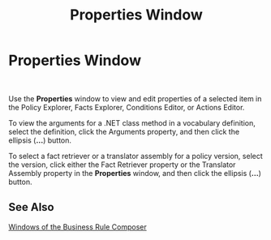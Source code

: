 ﻿---
title: Properties Window
TOCTitle: Properties Window
ms:assetid: d0c2e99d-c7dd-47d9-98a5-b4f871be179e
ms:mtpsurl: https://msdn.microsoft.com/library/Aa578524(v=BTS.80)
ms:contentKeyID: 51531498
ms.date: 08/30/2017
mtps_version: v=BTS.80
f1_keywords:
- bts10.bre.props
---

# Properties Window

 

Use the **Properties** window to view and edit properties of a selected item in the Policy Explorer, Facts Explorer, Conditions Editor, or Actions Editor.

To view the arguments for a .NET class method in a vocabulary definition, select the definition, click the Arguments property, and then click the ellipsis (**…**) button.

To select a fact retriever or a translator assembly for a policy version, select the version, click either the Fact Retriever property or the Translator Assembly property in the **Properties** window, and then click the ellipsis (**…**) button.

## See Also

[Windows of the Business Rule Composer](https://msdn.microsoft.com/library/aa561030\(v=bts.80\))


